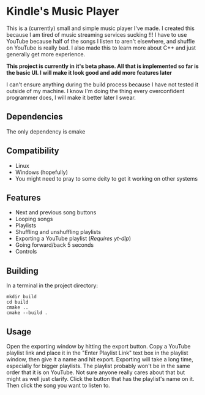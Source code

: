 # Kindle's Music Player

This is a (currently) small and simple music player I've made. I created this because I am tired of music streaming services sucking !!! I have to use YouTube because half of the songs I listen to aren't elsewhere, and shuffle on YouTube is really bad. I also made this to learn more about C++ and just generally get more experience.

**This project is currently in it's beta phase. All that is implemented so far is the basic UI. I will make it look good and add more features later**

I can't ensure anything during the build process because I have not tested it outside of my machine. I know I'm doing the thing every overconfident programmer does, I will make it better later I swear.

## Dependencies
The only dependency is cmake

## Compatibility
- Linux
- Windows (hopefully)
- You might need to pray to some deity to get it working on other systems

## Features
- Next and previous song buttons
- Looping songs
- Playlists
- Shuffling and unshuffling playlists
- Exporting a YouTube playlist (*Requires yt-dlp*)
- Going forward/back 5 seconds
- Controls

## Building
In a terminal in the project directory:
```
mkdir build
cd build
cmake ..
cmake --build .
```

## Usage
Open the exporting window by hitting the export button. Copy a YouTube playlist link and place it in the "Enter Playlist Link" text box in the playlist window, then give it a name and hit export. Exporting will take a long time, especially for bigger playlists. The playlist probably won't be in the same order that it is on YouTube. Not sure anyone really cares about that but might as well just clarify. Click the button that has the playlist's name on it. Then click the song you want to listen to. 
